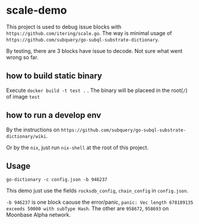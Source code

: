 # scale-demo

This project is used to debug issue blocks with `https://github.com/itering/scale.go`.
The way is minimal usage of `https://github.com/subquery/go-subql-substrate-dictionary`.

By testing, there are 3 blocks have issue to decode. Not sure what went wrong so far.

## how to build static binary

Execute `docker build -t test .` . The binary will be placeed in the root(`/`) of image `test`

## how to run a develop env

By the instructions on `https://github.com/subquery/go-subql-substrate-dictionary/wiki`.

Or by the `nix`, just run `nix-shell` at the root of this project.

## Usage

`go-dictionary -c config.json -b 946237`

This demo just use the fields `rocksdb_config`, `chain_config` in `config.json`.

`-b 946237` is one block caouse the error/panic, `panic: Vec length 678189135 exceeds 50000 with subType Hash`. The other are `958672`, `958693` on Moonbase Alpha network.